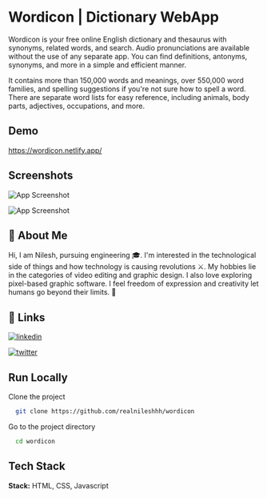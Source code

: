 
# Wordicon | Dictionary WebApp

Wordicon is your free online English dictionary and thesaurus with synonyms, related words, and search.
Audio pronunciations are available without the use of any separate app.
You can find definitions, antonyms, synonyms, and more in a simple and efficient manner.

It contains more than 150,000 words and meanings, over 550,000 word families, and spelling suggestions if you're not sure how to spell a word. There are separate word lists for easy reference, including animals, body parts, adjectives, occupations, and more.



## Demo

https://wordicon.netlify.app/

## Screenshots

![App Screenshot](https://i.ibb.co/2SwM2Bq/image.png)

![App Screenshot](https://i.ibb.co/BPsPDVJ/image.png)

## 🚀 About Me

Hi, I am Nilesh, pursuing engineering 🎓. I'm interested in the technological side of things and how technology is causing revolutions ⚔️. My hobbies lie in the categories of video editing and graphic design. I also love exploring pixel-based graphic software. I feel freedom of expression and creativity let humans go beyond their limits. 🚀

## 🔗 Links

[![linkedin](https://img.shields.io/badge/linkedin-0A66C2?style=for-the-badge&logo=linkedin&logoColor=white)](https://www.linkedin.com/in/realnileshhh/)

[![twitter](https://img.shields.io/badge/twitter-1DA1F2?style=for-the-badge&logo=twitter&logoColor=white)](https://twitter.com/realnileshhh)

## Run Locally

Clone the project

```bash
  git clone https://github.com/realnileshhh/wordicon
```

Go to the project directory

```bash
  cd wordicon
```

## Tech Stack

**Stack:** HTML, CSS, Javascript

